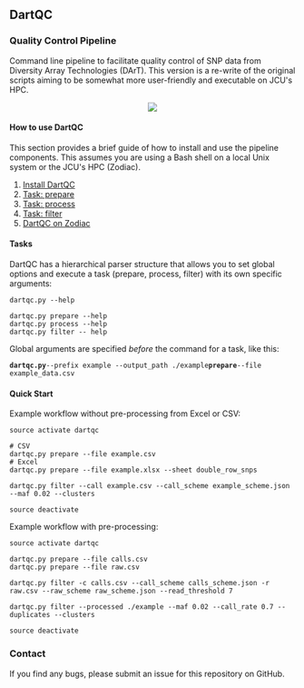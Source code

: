 ## DartQC
### Quality Control Pipeline

Command line pipeline to facilitate quality control of SNP data from Diversity Array Technologies (DArT). This version is a re-write of the original scripts aiming to be somewhat more user-friendly and executable on JCU's HPC.

<p align="center">
 <img src="https://github.com/esteinig/dartQC/blob/master/workflow.png">
</p>

#### How to use DartQC

This section provides a brief guide of how to install and use the pipeline components. This assumes you are using a Bash shell on a local Unix system or the JCU's HPC (Zodiac).

1. [Install DartQC](https://github.com/esteinig/dartQC/blob/master/readme/install.md)
2. [Task: prepare](https://github.com/esteinig/dartQC/blob/master/readme/task.prepare.md)
3. [Task: process](https://github.com/esteinig/dartQC/blob/master/readme/task.process.md)
4. [Task: filter](https://github.com/esteinig/dartQC/blob/master/readme/task.filter.md)
5. [DartQC on Zodiac]()

#### Tasks

DartQC has a hierarchical parser structure that allows you to set global options and execute a task (prepare, process, filter) with its own specific arguments:

```
dartqc.py --help

dartqc.py prepare --help
dartqc.py process --help
dartqc.py filter -- help
```

Global arguments are specified *before* the command for a task, like this:

**`dartqc.py`**`--prefix example --output_path ./example`**`prepare`**`--file example_data.csv`


#### Quick Start

Example workflow without pre-processing from Excel or CSV:

```
source activate dartqc

# CSV
dartqc.py prepare --file example.csv
# Excel
dartqc.py prepare --file example.xlsx --sheet double_row_snps

dartqc.py filter --call example.csv --call_scheme example_scheme.json --maf 0.02 --clusters

source deactivate
```

Example workflow with pre-processing:

```
source activate dartqc

dartqc.py prepare --file calls.csv
dartqc.py prepare --file raw.csv

dartqc.py filter -c calls.csv --call_scheme calls_scheme.json -r raw.csv --raw_scheme raw_scheme.json --read_threshold 7

dartqc.py filter --processed ./example --maf 0.02 --call_rate 0.7 --duplicates --clusters

source deactivate
```

### Contact

If you find any bugs, please submit an issue for this repository on GitHub.



